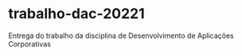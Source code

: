# trabalho-dac-20221
Entrega do trabalho da disciplina de Desenvolvimento de Aplicações Corporativas

